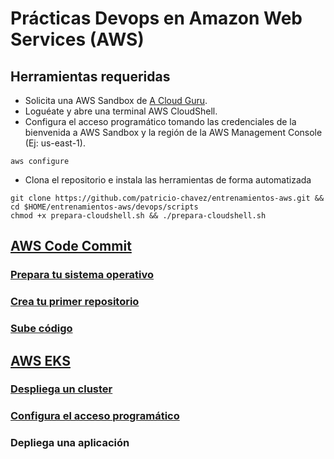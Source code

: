 # Prácticas Devops en Amazon Web Services (AWS)

## Herramientas requeridas
- Solicita una AWS Sandbox de [A Cloud Guru](https://learn.acloud.guru/cloud-playground/cloud-sandboxes).
- Loguéate y abre una terminal AWS CloudShell.
- Configura el acceso programático tomando las credenciales de la bienvenida a AWS Sandbox y la región de la AWS Management Console (Ej: us-east-1).
```shell
aws configure
```
- Clona el repositorio e instala las herramientas de forma automatizada
```shell
git clone https://github.com/patricio-chavez/entrenamientos-aws.git && cd $HOME/entrenamientos-aws/devops/scripts
chmod +x prepara-cloudshell.sh && ./prepara-cloudshell.sh
```

## [AWS Code Commit](codecommit.md)
### [Prepara tu sistema operativo](codecommit.md#Prepara-tu-Sistema-Operativo)
### [Crea tu primer repositorio](codecommit.md#Crea-tu-primer-repositorio)
### [Sube código](codecommit.md#Sube-código)

## [AWS EKS](eks.md)
### [Despliega un cluster](eks.md#Despliega-un-cluster-EKS)
### [Configura el acceso programático](eks.md#Configura-el-kubeconfig)
### Depliega una aplicación